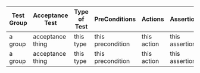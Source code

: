 | Test Group | Acceptance Test | Type of Test | PreConditions | Actions | Assertion |
| --- | --- | --- | --- | --- | --- |
| a group | acceptance thing | this type | this precondition | this action | this assertion |
| a group | acceptance thing | this type | this precondition | this action | this assertion |